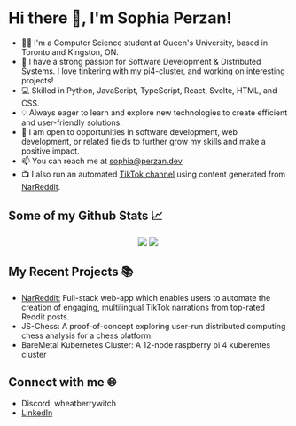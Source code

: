 # Hi there 👋, I'm Sophia Perzan!

- 👩‍💻 I'm a Computer Science student at Queen's University, based in Toronto and Kingston, ON.
- 🔬 I have a strong passion for Software Development & Distributed Systems. I love tinkering with my pi4-cluster, and working on interesting projects!
- 💻 Skilled in Python, JavaScript, TypeScript, React, Svelte, HTML, and CSS.
- 💡 Always eager to learn and explore new technologies to create efficient and user-friendly solutions.
- 🎯 I am open to opportunities in software development, web development, or related fields to further grow my skills and make a positive impact.
- 📫 You can reach me at sophia@perzan.dev
- 📺 I also run an automated [TikTok channel](https://www.tiktok.com/@narreddit?is_from_webapp=1&sender_device=pc) using content generated from [NarReddit](http://narreddit.com).

## Some of my Github Stats 📈
<p align = "center">
  <img src = "https://github-readme-stats.vercel.app/api?username=sophiaperzan&show_icons=true&theme=buefy&line_height=27">
  <img src = "https://github-readme-stats.vercel.app/api/top-langs/?username=sophiaperzan&hide=css,java,html&theme=buefy">
</p>

## My Recent Projects 📚
- [NarReddit:](http://narreddit.com) Full-stack web-app which enables users to automate the creation of engaging, multilingual TikTok narrations from top-rated Reddit posts.
- JS-Chess: A proof-of-concept exploring user-run distributed computing chess analysis for a chess platform.
- BareMetal Kubernetes Cluster: A 12-node raspberry pi 4 kuberentes cluster

## Connect with me 🌐
- Discord: wheatberrywitch
- [LinkedIn](https://www.linkedin.com/in/sophiaperzan)
